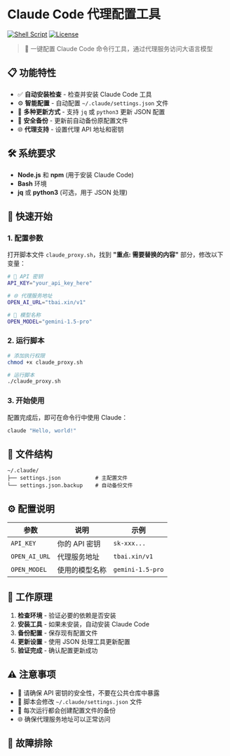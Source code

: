 # Claude Code 代理配置工具

[![Shell Script](https://img.shields.io/badge/Shell-Script-green.svg)](https://www.gnu.org/software/bash/)
[![License](https://img.shields.io/badge/License-MIT-blue.svg)](LICENSE)

> 🚀 一键配置 Claude Code 命令行工具，通过代理服务访问大语言模型

## 📋 功能特性

- ✅ **自动安装检查** - 检查并安装 Claude Code 工具
- ⚙️ **智能配置** - 自动配置 `~/.claude/settings.json` 文件
- 🔧 **多种更新方式** - 支持 `jq` 或 `python3` 更新 JSON 配置
- 💾 **安全备份** - 更新前自动备份原配置文件
- 🌐 **代理支持** - 设置代理 API 地址和密钥

## 🛠️ 系统要求

- **Node.js** 和 **npm** (用于安装 Claude Code)
- **Bash** 环境
- **jq** 或 **python3** (可选，用于 JSON 处理)

## 🚀 快速开始

### 1. 配置参数

打开脚本文件 `claude_proxy.sh`，找到 **"重点: 需要替换的内容"** 部分，修改以下变量：

```bash
# 🔑 API 密钥
API_KEY="your_api_key_here"

# 🌐 代理服务地址
OPEN_AI_URL="tbai.xin/v1"

# 🤖 模型名称
OPEN_MODEL="gemini-1.5-pro"
```

### 2. 运行脚本

```bash
# 添加执行权限
chmod +x claude_proxy.sh

# 运行脚本
./claude_proxy.sh
```

### 3. 开始使用

配置完成后，即可在命令行中使用 Claude：

```bash
claude "Hello, world!"
```

## 📁 文件结构

```
~/.claude/
├── settings.json           # 主配置文件
└── settings.json.backup    # 自动备份文件
```

## ⚙️ 配置说明

| 参数 | 说明 | 示例 |
|------|------|------|
| `API_KEY` | 你的 API 密钥 | `sk-xxx...` |
| `OPEN_AI_URL` | 代理服务地址 | `tbai.xin/v1` |
| `OPEN_MODEL` | 使用的模型名称 | `gemini-1.5-pro` |

## 🔧 工作原理

1. **检查环境** - 验证必要的依赖是否安装
2. **安装工具** - 如果未安装，自动安装 Claude Code
3. **备份配置** - 保存现有配置文件
4. **更新设置** - 使用 JSON 处理工具更新配置
5. **验证完成** - 确认配置更新成功

## ⚠️ 注意事项

- 📝 请确保 API 密钥的安全性，不要在公共仓库中暴露
- 🔄 脚本会修改 `~/.claude/settings.json` 文件
- 💾 每次运行都会创建配置文件的备份
- 🌐 确保代理服务地址可以正常访问

## 🐛 故障排除

### 
